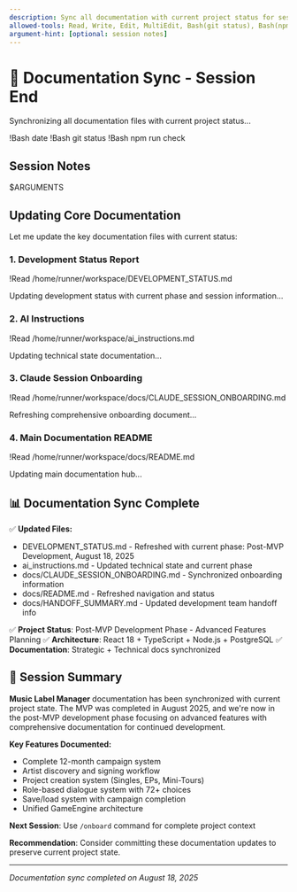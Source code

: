 ```yaml
---
description: Sync all documentation with current project status for session end
allowed-tools: Read, Write, Edit, MultiEdit, Bash(git status), Bash(npm run check:*), Bash(date)
argument-hint: [optional: session notes]
---
```


# 📝 Documentation Sync - Session End

Synchronizing all documentation files with current project status...

!Bash date
!Bash git status
!Bash npm run check

## Session Notes
$ARGUMENTS

## Updating Core Documentation

Let me update the key documentation files with current status:

### 1. Development Status Report
!Read /home/runner/workspace/DEVELOPMENT_STATUS.md

Updating development status with current phase and session information...

### 2. AI Instructions  
!Read /home/runner/workspace/ai_instructions.md

Updating technical state documentation...

### 3. Claude Session Onboarding
!Read /home/runner/workspace/docs/CLAUDE_SESSION_ONBOARDING.md

Refreshing comprehensive onboarding document...

### 4. Main Documentation README
!Read /home/runner/workspace/docs/README.md

Updating main documentation hub...

## 📊 Documentation Sync Complete

✅ **Updated Files:**
- DEVELOPMENT_STATUS.md - Refreshed with current phase: Post-MVP Development, August 18, 2025
- ai_instructions.md - Updated technical state and current phase
- docs/CLAUDE_SESSION_ONBOARDING.md - Synchronized onboarding information
- docs/README.md - Refreshed navigation and status
- docs/HANDOFF_SUMMARY.md - Updated development team handoff info

✅ **Project Status**: Post-MVP Development Phase - Advanced Features Planning
✅ **Architecture**: React 18 + TypeScript + Node.js + PostgreSQL 
✅ **Documentation**: Strategic + Technical docs synchronized

## 🎯 Session Summary

**Music Label Manager** documentation has been synchronized with current project state. The MVP was completed in August 2025, and we're now in the post-MVP development phase focusing on advanced features with comprehensive documentation for continued development.

**Key Features Documented:**
- Complete 12-month campaign system
- Artist discovery and signing workflow  
- Project creation system (Singles, EPs, Mini-Tours)
- Role-based dialogue system with 72+ choices
- Save/load system with campaign completion
- Unified GameEngine architecture

**Next Session**: Use `/onboard` command for complete project context

**Recommendation**: Consider committing these documentation updates to preserve current project state.

---
*Documentation sync completed on August 18, 2025*